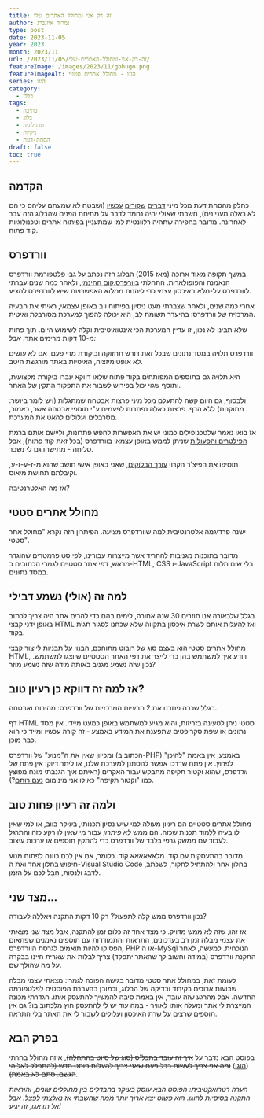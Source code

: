 ```yaml
---
title: זה רק אני ומחולל האתרים שלי
author: נמרוד איזנברג
type: post
date: 2023-11-05
year: 2023
month: 2023/11
url: /2023/11/05/זה-רק-אני-ומחולל-האתרים-שלי/
featureImage: /images/2023/11/gohugo.png
featureImageAlt: הוגו - מחולל אתרים סטטי
series: הוגו
category:
  - כללי
tags:
  - כתיבה
  - בלוג
  - טכנולוגיה
  - גיקיות
  - הסחת-דעת
draft: false
toc: true
---
```

## הקדמה
כחלק מהסחת דעת מכל מיני [דברים](/2023/10/18/אחריות/) [שקורים](/2023/10/25/עשו-זאת-בעצמכם/) [עכשיו](/2023/11/01/רסיסי-ברזל/) (ושבטח לא שמעתם עליהם כי הם לא כאלה מעניינים), חשבתי שאולי יהיה נחמד לדבר על מתיחת הפנים שהבלוג הזה עבר לאחרונה. מדובר בחפירה שתהיה רלוונטית למי שמתעניין בפיתוח אתרים וטכנולוגיות קוד פתוח.
## וורדפרס
במשך תקופה מאוד ארוכה (מאז 2015) הבלוג הזה נכתב על גבי פלטפורמת וורדפרס הנאמנה והפופולארית. התחלתי ב[וורפרס.קום החינמי](https://aizenimr.wordpress.com/), ולאחר כמה שנים עברתי לוורדפרס על-מלא באיכסון עצמי כדי ליהנות ממלוא האפשרויות שיש לוורדפרס להציע.

אחרי כמה שנים, ולאחר שצברתי מעט ניסיון בפיתוח ווב באופן עצמאי, ראיתי את הבעיה המרכזית של וורדפרס: בהיעדר תשומת לב, היא יכולה להפוך למערכת מסורבלת ואיטית.

שלא תבינו לא נכון, זו עדיין המערכת הכי אינטואיטיבית וקלה לשימוש היום. תוך פחות מ-10 דקות מרימים אתר. *אבל:*

וורדפרס תלויה במסד נתונים שבכל זאת דורש תחזוקה וביקורת מדי פעם. אם לא עושים לא אופטימיזציה, האיטיות באתר מורגשת היטב.

היא תלויה גם בתוספים המפותחים בקוד פתוח שלאו דווקא עברו ביקורת מקצועית, ותוסף שגוי יכול בפירוש לשבור את התפקוד התקין של האתר.

ולבסוף, גם היום קשה להתעלם מכל מיני פרצות אבטחה שמתגלות (ויש לומר ביושר: מתוקנות) ללא הרף. פרצות כאלה נפתרות לפעמים ע"י תוספי אבטחה אשר, כאמור, מסרבלים ועלולים להאט את המערכת.

אז בואו נאמר שלטכנופילים כמוני יש את האפשרות לחפש פתרונות, וליישם אותם ברמת [הפילטרים והפעולות](https://developer.wordpress.org/reference/) שניתן לממש באופן עצמאי בוורדפרס (בכל זאת קוד פתוח), אבל סליחה - מתישהו גם לי נשבר.

תוסיפו את הפיצ'ר הקרוי [עורך הבלוקים](https://wordpress.org/gutenberg/), שאני באופן אישי חושב שהוא מ-ז-ע-ז-ע, וקיבלתם תחושת מיאוס.

אז מה האלטרנטיבה?
## מחולל אתרים סטטי
ישנה פרדיגמה אלטרנטיבית למה שוורדפרס מציעה. הפיתרון הזה נקרא "מחולל אתר סטטי".

מדובר בתוכנות מגניבות להחריד אשר מייצרות עבורינו, לפי סט פרמטרים שהוגדר מראש, דפי אתר סטטיים לגמרי הכתובים ב-HTML, CSS ו-JavaScript בלי שום תלות במסד נתונים.
## למה זה (אולי) נשמע דבילי
בגלל שלכאורה אנו חוזרים 30 שנה אחורה, לימים בהם כדי להרים אתר היה צריך לכתוב באופן ידני קבצי HTML ואז להעלות אותם לשרת איכסון בתקווה שלא שכחנו לסגור תגית בקוד.

מחולל אתרים סטטי הוא בעצם סוג של רובוט מתוחכם, הבנוי על תבניות לייצור קבצי HTML, ויודע איך למשתמש בהן כדי לייצר את דפי האתר הסטטיים שיוצגו למשתמש. נכון שזה נשמע מגניב באותה מידה שזה נשמע מוזר?
## אז למה זה דווקא כן רעיון טוב?
בגלל שככה פתרנו את 2 הבעיות המרכזיות של וורדפרס: מהירות ואבטחה.

דף HTML סטטי ניתן לטעינה בזריזות, והוא מגיע למשתמש באופן כמעט מיידי. אין מסד נתונים או שפת  סקריפטים שתפענח את המידע באמצע - זה קורה עכשיו ומייד כי הוא כבר מוכן.

ומכיוון שאין את ה"מנוע" של וורדפרס (הכתוב ב-PHP) באמצע, אין באמת "להיכן" לפרוץ. אין פתח שדרכו אפשר להסתנן למערכת שלנו, או ליתר דיוק: אין פתח של *וורדפרס*, שהוא וקטור תקיפה מתבקש עבור האקרים (ראיתם איך הגנבתי מונח מפוצץ כמו "וקטור תקיפה" כאילו אני מינימום [נעם רותם](https://www.b48.club/)?).
## ולמה זה רעיון פחות טוב
מחולל אתרים סטטיים הם רעיון מעולה למי שיש נסיון תכנותי, בעיקר בווב, או למי שאין לו בעיה ללמוד תכנות שכזה. הם ממש *לא פיתרון* עבור מי שאין לו רקע כזה והתרגל לעבוד עם ממשק גרפי בלבד של וורדפרס כדי להתקין תוספים או ערכות עיצוב.

מדובר בהתעסקות עם קוד. מלאאאאאא קוד. כלומר, אם אין לכם כוונה לפתוח מנוע חיפוש בחלון אחד ואת ה-Visual Studio Code בחלון אחר ולהתחיל לחקור, לשכתב, לדבג ולנסות, חבל לכם על הזמן.
## מצד שני...
נכון וורדפרס ממש קלה לתפעול? רק 10 דקות התקנה ויאללה לעבודה?

אז זהו, שזה לא ממש מדויק. כי מצד אחד זה כלום זמן להתקנה, אבל מצד שני מצאתי את עצמי מבלה זמן רב בעדכונים, התראות והתמודדות עם תוספים נאמנים שפתאום הפסיקו להיות תואמים לגרסת הוורדפרס, PHP או ה-MySql הנוכחית. למעשה, לאחר התקנת וורדפרס (במידה וחשוב לך שהאתר יתפקד) צריך לבלות את שארית חיינו בבקרה על מה שהולך שם.

לעומת זאת, במחולל אתר סטטי מדובר בגישה הפוכה לגמרי: מצאתי עצמי מבלה שבועות ארוכים בקידוד ובדיקה של הבלוג, וכמובן בהעברת הפוסטים לפלטפורמה החדשה. אבל מהרגע שזה עובד, אין באמת סיבה להמשיך להתעסק איתו. הגדרתי מכונה המייצרת לי אתר ומעלה אותו לאוויר - במה עוד יש לי להתעסק חוץ מלכתוב בו? גם אין תוספים שרצים על שרת האיכסון ועלולים לשבור לי את האתר בלי התראה.
## בפרק הבא
בפוסט הבא נדבר על ~~איך זה עובד בתכל'ס (סוג של סיוט בהתחלה)~~, איזה מחולל בחרתי ([הוגו](https://gohugo.io/)) ~~ומה אני צריך לעשות בכל פעם שאני צריך להעלות פוסט חדש (להתפלל לאלוהי הגשם. סתם לא באמת)~~.

*הערה רטרואקטיבית: הפוסט הבא עוסק בעיקר בהבדלים בין מחוללים שונים, והוראות התקנה בסיסיות להוגו. הוא פשוט יצא ארוך יותר ממה שחשבתי אז נאלצתי לפצל. אבל אל תדאגו, זה יגיע!*